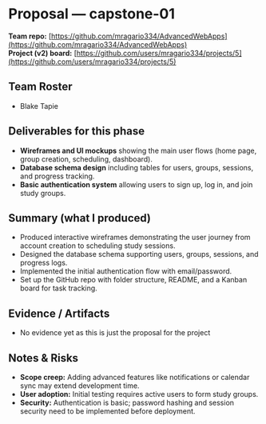 # Proposal — capstone-01

**Team repo:** [https://github.com/mragario334/AdvancedWebApps](https://github.com/mragario334/AdvancedWebApps)  
**Project (v2) board:** [https://github.com/users/mragario334/projects/5](https://github.com/users/mragario334/projects/5)

## Team Roster
- Blake Tapie

## Deliverables for this phase
- **Wireframes and UI mockups** showing the main user flows (home page, group creation, scheduling, dashboard).  
- **Database schema design** including tables for users, groups, sessions, and progress tracking.  
- **Basic authentication system** allowing users to sign up, log in, and join study groups.  

## Summary (what I produced)
- Produced interactive wireframes demonstrating the user journey from account creation to scheduling study sessions.  
- Designed the database schema supporting users, groups, sessions, and progress logs.  
- Implemented the initial authentication flow with email/password.  
- Set up the GitHub repo with folder structure, README, and a Kanban board for task tracking.  

## Evidence / Artifacts
- No evidence yet as this is just the proposal for the project  

## Notes & Risks
- **Scope creep:** Adding advanced features like notifications or calendar sync may extend development time.  
- **User adoption:** Initial testing requires active users to form study groups.  
- **Security:** Authentication is basic; password hashing and session security need to be implemented before deployment.  
